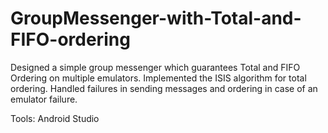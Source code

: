 # GroupMessenger-with-Total-and-FIFO-ordering
Designed a simple group messenger which guarantees Total and FIFO Ordering on multiple emulators.
Implemented the ISIS algorithm for total ordering.
Handled failures in sending messages and ordering in case of an emulator failure.

Tools: Android Studio
